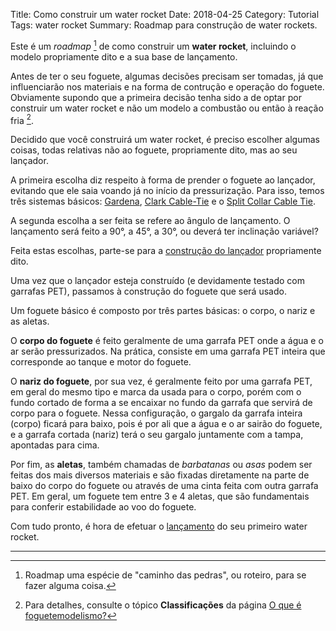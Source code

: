 Title: Como construir um water rocket
Date: 2018-04-25
Category: Tutorial
Tags: water rocket
Summary: Roadmap para construção de water rockets.

Este é um *roadmap* [^1] de como construir um **water rocket**, incluindo o modelo propriamente dito e a sua base de lançamento.

Antes de ter o seu foguete, algumas decisões precisam ser tomadas, já que influenciarão nos materiais e na forma de contrução e operação do foguete. Obviamente supondo que a primeira decisão tenha sido a de optar por construir um water rocket e não um modelo a combustão ou então à reação fria [^2].

Decidido que você construirá um water rocket, é preciso escolher algumas coisas, todas relativas não ao foguete, propriamente dito, mas ao seu lançador.

A primeira escolha diz respeito à forma de prender o foguete ao lançador, evitando que ele saia voando já no início da pressurização. Para isso, temos três sistemas básicos: [Gardena](o-lancador-gardena.html), [Clark Cable-Tie](o-lancador-clark-cable-tie.html) e o [Split Collar Cable Tie](o-lancador-split-collar-cable-tie.html).

A segunda escolha a ser feita se refere ao ângulo de lançamento. O lançamento será feito a 90°, a 45°, a 30°, ou deverá ter inclinação variável?

Feita estas escolhas, parte-se para a [construção do lançador](lancadores.html) propriamente dito.

Uma vez que o lançador esteja construído (e devidamente testado com garrafas PET), passamos à construção do foguete que será usado.

Um foguete básico é composto por três partes básicas: o corpo, o nariz e as aletas.

O **corpo do foguete** é feito geralmente de uma garrafa PET onde a água e o ar serão pressurizados. Na prática, consiste em uma garrafa PET inteira que corresponde ao tanque e motor do foguete.

O **nariz do foguete**, por sua vez, é geralmente feito por uma garrafa PET, em geral do mesmo tipo e marca da usada para o corpo, porém com o fundo cortado de forma a se encaixar no fundo da garrafa que servirá de corpo para o foguete. Nessa configuração, o gargalo da garrafa inteira (corpo) ficará para baixo, pois é por ali que a água e o ar sairão do foguete, e a garrafa cortada (nariz) terá o seu gargalo juntamente com a tampa, apontadas para cima.

Por fim, as **aletas**, também chamadas de *barbatanas* ou *asas* podem ser feitas dos mais diversos materiais e são fixadas diretamente na parte de baixo do corpo do foguete ou através de uma cinta feita com outra garrafa PET. Em geral, um foguete tem entre 3 e 4 aletas, que são fundamentais para conferir estabilidade ao voo do foguete.

Com tudo pronto, é hora de efetuar o [lançamento](lancando-foguetes.html) do seu primeiro water rocket.

---
[^1]: Roadmap uma espécie de "caminho das pedras", ou roteiro, para se fazer alguma coisa.
[^2]: Para detalhes, consulte o tópico **Classificações** da página [O que é foguetemodelismo?](pages/o-que-e-foguetemodelismo.html)
